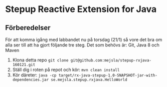 # Stepup Reactive Extension for Java

## Förberedelser
För att komma igång med labbandet nu på torsdag (21/1) så vore det bra om alla ser till att ha gjort följande tre steg.
Det som behövs är: Git, Java 8 och Maven

1. Klona detta repo
   `git clone git@github.com:mejsla/stepup-rxjava-160121.git`
2. Ställ dig i roten på repot och kör:
   `mvn clean install`
3. Kör däreter:
   `java -cp target/rx-java-stepup-1.0-SNAPSHOT-jar-with-dependencies.jar se.mejsla.stepup.rxjava.HelloWorld`
